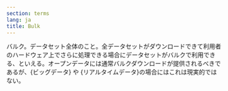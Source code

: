 ```yaml
---
section: terms
lang: ja
title: Bulk 
---
```


バルク。データセット全体のこと。全データセットがダウンロードできて利用者のハードウェア上でさらに処理できる場合にデータセットがバルクで利用できる、といえる。オープンデータには通常バルクダウンロードが提供されるべきであるが、{ビッグデータ} や {リアルタイムデータ}の場合にはこれは現実的ではない。
